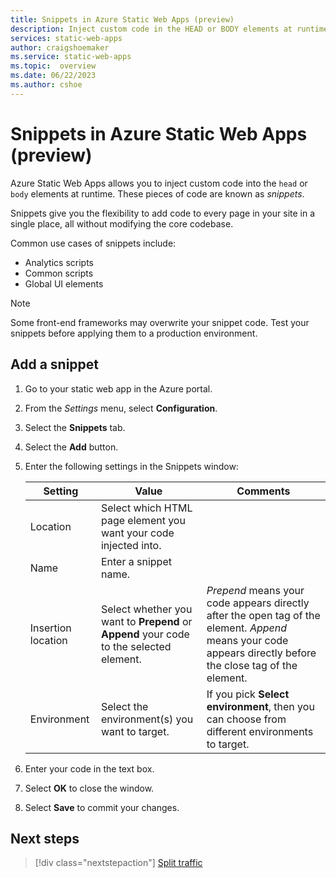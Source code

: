 ```yaml
---
title: Snippets in Azure Static Web Apps (preview)
description: Inject custom code in the HEAD or BODY elements at runtime in Azure Static Web Apps 
services: static-web-apps
author: craigshoemaker
ms.service: static-web-apps
ms.topic:  overview
ms.date: 06/22/2023
ms.author: cshoe
---
```


# Snippets in Azure Static Web Apps (preview)

Azure Static Web Apps allows you to inject custom code into the `head` or `body` elements at runtime. These pieces of code are known as *snippets*.

Snippets give you the flexibility to add code to every page in your site in a single place, all without modifying the core codebase.

Common use cases of snippets include:

- Analytics scripts
- Common scripts
- Global UI elements

> [!NOTE]
> Some front-end frameworks may overwrite your snippet code. Test your snippets before applying them to a production environment.

## Add a snippet

1. Go to your static web app in the Azure portal.

1. From the *Settings* menu, select **Configuration**.

1. Select the **Snippets** tab.

1. Select the **Add** button.

1. Enter the following settings in the Snippets window:

    | Setting | Value | Comments |
    |---|---|---|
    | Location | Select which HTML page element you want your code injected into. | |
    | Name | Enter a snippet name. | |
    | Insertion location | Select whether you want to **Prepend** or **Append** your code to the selected element. | *Prepend* means your code appears directly after the open tag of the element. *Append* means your code appears directly before the close tag of the element. |
    | Environment | Select the environment(s) you want to target. | If you pick **Select environment**, then you can choose from different environments to target. |

1. Enter your code in the text box.

1. Select **OK** to close the window.

1. Select **Save** to commit your changes.

## Next steps

> [!div class="nextstepaction"]
> [Split traffic](./traffic-splitting.md)
